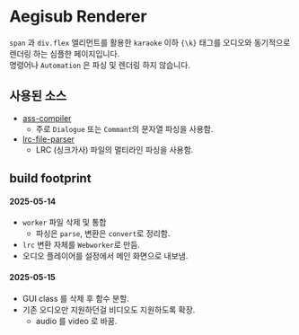 # Aegisub Renderer
`span` 과 `div.flex` 엘리먼트를 활용한 `karaoke` 이하 `{\k}` 태그를 오디오와 동기적으로 렌더링 하는 심플한 페이지입니다.  
명령어나 `Automation` 은 파싱 및 렌더링 하지 않습니다.

## 사용된 소스
- [ass-compiler](https://github.com/weizhenye/ass-compiler)
    - 주로 `Dialogue` 또는 `Commant`의 문자열 파싱을 사용함.
- [lrc-file-parser](https://github.com/lyswhut/lrc-file-parser)
    - LRC (싱크가사) 파일의 멀티라인 파싱을 사용함.

## build footprint
#### 2025-05-14
- `worker` 파일 삭제 및 통합
    - 파싱은 `parse`, 변환은 `convert`로 정리함.
- `lrc` 변환 자체를 `Webworker`로 만듬.
- 오디오 플레이어를 설정에서 메인 화면으로 내보냄.
#### 2025-05-15
- GUI class 를 삭제 후 함수 분할.
- 기존 오디오만 지원하던걸 비디오도 지원하도록 확장.
    - audio 를 video 로 바꿈.